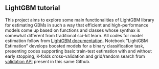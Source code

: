 ## LightGBM tutorial

This project aims to explore some main functionalities of LightGBM library for estimating GBMs in such a way that efficient and high-performance models come up based on functions and classes whose synthax is somewhat different from traditional sci-kit learn. All codes for model estimation follow from [LightGBM documentation](https://lightgbm.readthedocs.io/en/latest/index.html). Notebook "LightGBM Estimation" develops boosted models for a binary classification task, presenting codes supporting basic train-test estimation with and without early stopping, K-folds cross-validation and grid/random search from [validation API](https://github.com/m-rosso/validation) present in this same Github.
